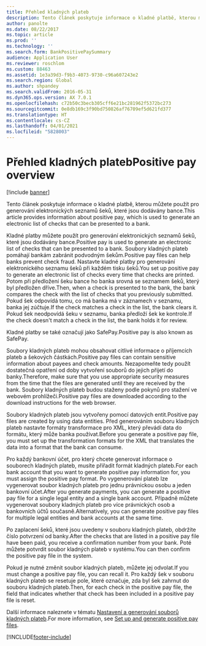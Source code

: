 ```yaml
---
title: Přehled kladných plateb
description: Tento článek poskytuje informace o kladné platbě, kterou můžete použít pro generování elektronických seznamů šeků, které jsou dodávány bance.
author: panolte
ms.date: 08/22/2017
ms.topic: article
ms.prod: ''
ms.technology: ''
ms.search.form: BankPositivePaySummary
audience: Application User
ms.reviewer: roschlom
ms.custom: 88463
ms.assetid: 1e3a39d3-f9b3-4073-9730-c96a607243e2
ms.search.region: Global
ms.author: shpandey
ms.search.validFrom: 2016-05-31
ms.dyn365.ops.version: AX 7.0.1
ms.openlocfilehash: c72b50c3becb305cff6e21bc281962f5372bc273
ms.sourcegitcommit: 0e8db169c3f90bd750826af76709ef5d621fd377
ms.translationtype: HT
ms.contentlocale: cs-CZ
ms.lasthandoff: 04/01/2021
ms.locfileid: "5828003"
---
```

# <a name="positive-pay-overview"></a><span data-ttu-id="e8566-103">Přehled kladných plateb</span><span class="sxs-lookup"><span data-stu-id="e8566-103">Positive pay overview</span></span>

[!include [banner](../includes/banner.md)]

<span data-ttu-id="e8566-104">Tento článek poskytuje informace o kladné platbě, kterou můžete použít pro generování elektronických seznamů šeků, které jsou dodávány bance.</span><span class="sxs-lookup"><span data-stu-id="e8566-104">This article provides information about positive pay, which is used to generate an electronic list of checks that can be presented to a bank.</span></span> 

<span data-ttu-id="e8566-105">Kladné platby můžete použít pro generování elektronických seznamů šeků, které jsou dodávány bance.</span><span class="sxs-lookup"><span data-stu-id="e8566-105">Positive pay is used to generate an electronic list of checks that can be presented to a bank.</span></span> <span data-ttu-id="e8566-106">Soubory kladných plateb pomáhají bankám zabránit podvodným šekům.</span><span class="sxs-lookup"><span data-stu-id="e8566-106">Positive pay files can help banks prevent check fraud.</span></span> <span data-ttu-id="e8566-107">Nastavte kladné platby pro generování elektronického seznamu šeků při každém tisku šeků.</span><span class="sxs-lookup"><span data-stu-id="e8566-107">You set up positive pay to generate an electronic list of checks every time that checks are printed.</span></span> <span data-ttu-id="e8566-108">Potom při předložení šeku bance ho banka srovná se seznamem šeků, který byl předložen dříve.</span><span class="sxs-lookup"><span data-stu-id="e8566-108">Then, when a check is presented to the bank, the bank compares the check with the list of checks that you previously submitted.</span></span> <span data-ttu-id="e8566-109">Pokud šek odpovídá tomu, co má banka má v záznamech v seznamu, banka jej zúčtuje.</span><span class="sxs-lookup"><span data-stu-id="e8566-109">If the check matches a check in the list, the bank clears it.</span></span> <span data-ttu-id="e8566-110">Pokud šek neodpovídá šeku v seznamu, banka předloží šek ke kontrole.</span><span class="sxs-lookup"><span data-stu-id="e8566-110">If the check doesn't match a check in the list, the bank holds it for review.</span></span>

<span data-ttu-id="e8566-111">Kladné platby se také označují jako SafePay.</span><span class="sxs-lookup"><span data-stu-id="e8566-111">Positive pay is also known as SafePay.</span></span> 

<span data-ttu-id="e8566-112">Soubory kladných plateb mohou obsahovat citlivé informace o příjemcích plateb a šekových částkách.</span><span class="sxs-lookup"><span data-stu-id="e8566-112">Positive pay files can contain sensitive information about payees and check amounts.</span></span> <span data-ttu-id="e8566-113">Nezapomeňte tedy použít dostatečná opatření od doby vytvoření souborů do jejich přijetí do banky.</span><span class="sxs-lookup"><span data-stu-id="e8566-113">Therefore, make sure that you use appropriate security measures from the time that the files are generated until they are received by the bank.</span></span> <span data-ttu-id="e8566-114">Soubory kladných plateb budou staženy podle pokynů pro stažení ve webovém prohlížeči.</span><span class="sxs-lookup"><span data-stu-id="e8566-114">Positive pay files are downloaded according to the download instructions for the web browser.</span></span> 

<span data-ttu-id="e8566-115">Soubory kladných plateb jsou vytvořeny pomocí datových entit.</span><span class="sxs-lookup"><span data-stu-id="e8566-115">Positive pay files are created by using data entities.</span></span> <span data-ttu-id="e8566-116">Před generováním souboru kladných plateb nastavte formáty transformace pro XML, který převádí data do formátu, který může banka používat.</span><span class="sxs-lookup"><span data-stu-id="e8566-116">Before you generate a positive pay file, you must set up the transformation formats for the XML that translates the data into a format that the bank can consume.</span></span> 

<span data-ttu-id="e8566-117">Pro každý bankovní účet, pro který chcete generovat informace o souborech kladných plateb, musíte přiřadit formát kladných plateb.</span><span class="sxs-lookup"><span data-stu-id="e8566-117">For each bank account that you want to generate positive pay information for, you must assign the positive pay format.</span></span> <span data-ttu-id="e8566-118">Po vygenerování plateb lze vygenerovat soubor kladných plateb pro jednu právnickou osobu a jeden bankovní účet.</span><span class="sxs-lookup"><span data-stu-id="e8566-118">After you generate payments, you can generate a positive pay file for a single legal entity and a single bank account.</span></span> <span data-ttu-id="e8566-119">Případně můžete vygenerovat soubory kladných plateb pro více právnických osob a bankovních účtů současně.</span><span class="sxs-lookup"><span data-stu-id="e8566-119">Alternatively, you can generate positive pay files for multiple legal entities and bank accounts at the same time.</span></span> 

<span data-ttu-id="e8566-120">Po zaplacení šeků, které jsou uvedeny v souboru kladných plateb, obdržíte číslo potvrzení od banky.</span><span class="sxs-lookup"><span data-stu-id="e8566-120">After the checks that are listed in a positive pay file have been paid, you receive a confirmation number from your bank.</span></span> <span data-ttu-id="e8566-121">Poté můžete potvrdit soubor kladných plateb v systému.</span><span class="sxs-lookup"><span data-stu-id="e8566-121">You can then confirm the positive pay file in the system.</span></span> 

<span data-ttu-id="e8566-122">Pokud je nutné změnit soubor kladných plateb, můžete jej odvolat.</span><span class="sxs-lookup"><span data-stu-id="e8566-122">If you must change a positive pay file, you can recall it.</span></span> <span data-ttu-id="e8566-123">Pro každý šek v souboru kladných plateb se resetuje pole, které označuje, zda byl šek zahrnut do souboru kladných plateb.</span><span class="sxs-lookup"><span data-stu-id="e8566-123">Then, for each check in the positive pay file, the field that indicates whether that check has been included in a positive pay file is reset.</span></span>

<span data-ttu-id="e8566-124">Další informace naleznete v tématu [Nastavení a generování souborů kladných plateb](set-up-generate-positive-pay-files.md).</span><span class="sxs-lookup"><span data-stu-id="e8566-124">For more information, see [Set up and generate positive pay files](set-up-generate-positive-pay-files.md).</span></span>





[!INCLUDE[footer-include](../../includes/footer-banner.md)]